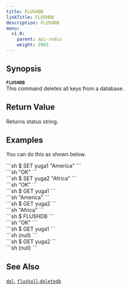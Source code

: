 ```yaml
---
title: FLUSHDB
linkTitle: FLUSHDB
description: FLUSHDB
menu:
  v1.0:
    parent: api-redis
    weight: 2065
---
```


## Synopsis
<b>`FLUSHDB`</b><br>
This command deletes all keys from a database.

## Return Value
Returns status string.

## Examples

You can do this as shown below.
<div class='copy separator-dollar'>
```sh
$ SET yuga1 "America"
```
</div>
```sh
"OK"
```
<div class='copy separator-dollar'>
```sh
$ SET yuga2 "Africa"
```
</div>
```sh
"OK"
```
<div class='copy separator-dollar'>
```sh
$ GET yuga1
```
</div>
```sh
"America"
```
<div class='copy separator-dollar'>
```sh
$ GET yuga2
```
</div>
```sh
"Africa"
```
<div class='copy separator-dollar'>
```sh
$ FLUSHDB
```
</div>
```sh
"OK"
```
<div class='copy separator-dollar'>
```sh
$ GET yuga1
```
</div>
```sh
(null)
```
<div class='copy separator-dollar'>
```sh
$ GET yuga2
```
</div>
```sh
(null)
```

## See Also
[`del`](../del/), [`flushall`](../flushall/),[`deletedb`](../deletedb/)
